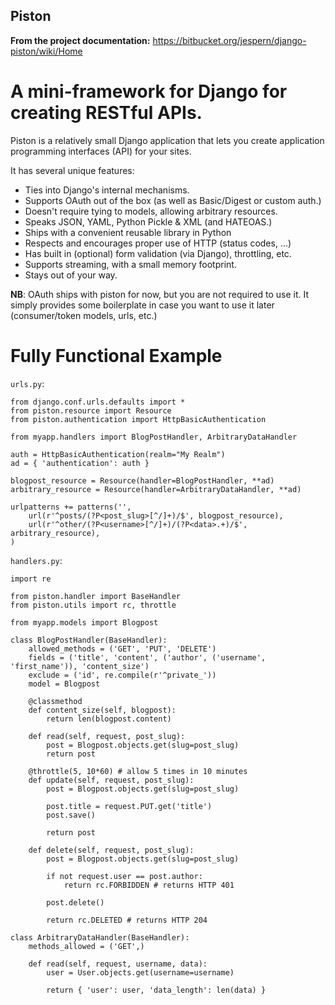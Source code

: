 ## Piston ##

**From the project documentation:** https://bitbucket.org/jespern/django-piston/wiki/Home

# A mini-framework for Django for creating RESTful APIs. #

Piston is a relatively small Django application that lets you
create application programming interfaces (API) for your sites.

It has several unique features:

  * Ties into Django's internal mechanisms.
  * Supports OAuth out of the box (as well as Basic/Digest or custom auth.)
  * Doesn't require tying to models, allowing arbitrary resources.
  * Speaks JSON, YAML, Python Pickle & XML (and HATEOAS.)
  * Ships with a convenient reusable library in Python
  * Respects and encourages proper use of HTTP (status codes, ...)
  * Has built in (optional) form validation (via Django), throttling, etc.
  * Supports streaming, with a small memory footprint.
  * Stays out of your way.

**NB**: OAuth ships with piston for now, but you are not required to use it. It simply provides some boilerplate in case you want to use it later (consumer/token models, urls, etc.)

# Fully Functional Example #

`urls.py`:

```
from django.conf.urls.defaults import *
from piston.resource import Resource
from piston.authentication import HttpBasicAuthentication

from myapp.handlers import BlogPostHandler, ArbitraryDataHandler

auth = HttpBasicAuthentication(realm="My Realm")
ad = { 'authentication': auth }

blogpost_resource = Resource(handler=BlogPostHandler, **ad)
arbitrary_resource = Resource(handler=ArbitraryDataHandler, **ad)

urlpatterns += patterns('',
    url(r'^posts/(?P<post_slug>[^/]+)/$', blogpost_resource), 
    url(r'^other/(?P<username>[^/]+)/(?P<data>.+)/$', arbitrary_resource), 
)
```

`handlers.py`:

```
import re

from piston.handler import BaseHandler
from piston.utils import rc, throttle

from myapp.models import Blogpost

class BlogPostHandler(BaseHandler):
    allowed_methods = ('GET', 'PUT', 'DELETE')
    fields = ('title', 'content', ('author', ('username', 'first_name')), 'content_size')
    exclude = ('id', re.compile(r'^private_'))
    model = Blogpost

    @classmethod
    def content_size(self, blogpost):
        return len(blogpost.content)

    def read(self, request, post_slug):
        post = Blogpost.objects.get(slug=post_slug)
        return post

    @throttle(5, 10*60) # allow 5 times in 10 minutes
    def update(self, request, post_slug):
        post = Blogpost.objects.get(slug=post_slug)

        post.title = request.PUT.get('title')
        post.save()

        return post

    def delete(self, request, post_slug):
        post = Blogpost.objects.get(slug=post_slug)

        if not request.user == post.author:
            return rc.FORBIDDEN # returns HTTP 401

        post.delete()

        return rc.DELETED # returns HTTP 204

class ArbitraryDataHandler(BaseHandler):
    methods_allowed = ('GET',)

    def read(self, request, username, data):
        user = User.objects.get(username=username)

        return { 'user': user, 'data_length': len(data) }
```